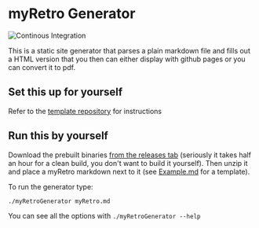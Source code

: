 # myRetro Generator

![Continous Integration](https://github.com/futurice/myRetroGenerator/workflows/Continous%20Integration/badge.svg)

This is a static site generator that parses a plain markdown file and fills out a HTML version that you then can either display with github pages or you can convert it to pdf.

## Set this up for yourself

Refer to the [template repository](https://github.com/futurice/myRetro-template) for instructions

## Run this by yourself

Download the prebuilt binaries [from the releases tab](https://github.com/futurice/myRetroGenerator/releases) (seriously it takes half an hour for a clean build, you don't want to build it yourself). Then unzip it and place a myRetro markdown next to it (see [Example.md](https://github.com/futurice/myRetroGenerator/blob/master/Example.md) for a template).

To run the generator type:

```
./myRetroGenerator myRetro.md
```

You can see all the options with `./myRetroGenerator --help`

